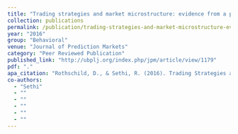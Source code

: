 ```yaml
---
title: "Trading strategies and market microstructure: evidence from a prediction market"
collection: publications
permalink: /publication/trading-strategies-and-market-microstructure-evidence-from-a-prediction-market
year: "2016"
group: "Behavioral"
venue: "Journal of Prediction Markets"
category: "Peer Reviewed Publication"
published_link: "http://ubplj.org/index.php/jpm/article/view/1179"
pdf: "."
apa_citation: "Rothschild, D., & Sethi, R. (2016). Trading Strategies and Market Microstructure: Evidence from a Prediction Market. The Journal of Prediction Markets, 10(1), 1-29. https://doi.org/10.5750/jpm.v10i1.1179"
co-authors:
  - "Sethi"
  - ""
  - ""
  - ""
  - ""
  - ""
---
```


